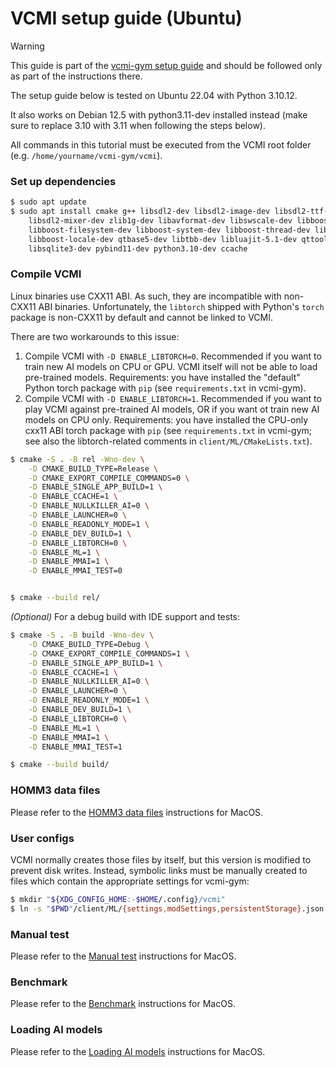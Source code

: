 # VCMI setup guide (Ubuntu)

> [!WARNING]
> This guide is part of the
> [vcmi-gym setup guide](https://github.com/smanolloff/vcmi-gym/blob/main/doc/setup_ubuntu.md)
> and should be followed only as part of the instructions there.

The setup guide below is tested on Ubuntu 22.04 with Python 3.10.12.

It also works on Debian 12.5 with python3.11-dev installed instead (make sure
to replace 3.10 with 3.11 when following the steps below).

All commands in this tutorial must be executed from the VCMI root folder
<br>(e.g. `/home/yourname/vcmi-gym/vcmi`).

### Set up dependencies

```bash
$ sudo apt update
$ sudo apt install cmake g++ libsdl2-dev libsdl2-image-dev libsdl2-ttf-dev \
    libsdl2-mixer-dev zlib1g-dev libavformat-dev libswscale-dev libboost-dev \
    libboost-filesystem-dev libboost-system-dev libboost-thread-dev libboost-program-options-dev \
    libboost-locale-dev qtbase5-dev libtbb-dev libluajit-5.1-dev qttools5-dev \
    libsqlite3-dev pybind11-dev python3.10-dev ccache
```

### Compile VCMI

Linux binaries use CXX11 ABI. As such, they are incompatible with non-CXX11
ABI binaries. Unfortunately, the `libtorch` shipped with Python's `torch`
package is non-CXX11 by default and cannot be linked to VCMI.

There are two workarounds to this issue:

1. Compile VCMI with `-D ENABLE_LIBTORCH=0`. Recommended if you want to train
new AI models on CPU or GPU. VCMI itself will not be able to load pre-trained
models. Requirements: you have installed the "default" Python torch package
with `pip` (see `requirements.txt` in vcmi-gym).
1. Compile VCMI with `-D ENABLE_LIBTORCH=1`. Recommended if you want to play
VCMI against pre-trained AI models, OR if you want ot train new AI models on
CPU only. Requirements: you have installed the CPU-only cxx11 ABI torch
package with `pip` (see `requirements.txt` in vcmi-gym; see also the
libtorch-related comments in `client/ML/CMakeLists.txt`).

```bash
$ cmake -S . -B rel -Wno-dev \
    -D CMAKE_BUILD_TYPE=Release \
    -D CMAKE_EXPORT_COMPILE_COMMANDS=0 \
    -D ENABLE_SINGLE_APP_BUILD=1 \
    -D ENABLE_CCACHE=1 \
    -D ENABLE_NULLKILLER_AI=0 \
    -D ENABLE_LAUNCHER=0 \
    -D ENABLE_READONLY_MODE=1 \
    -D ENABLE_DEV_BUILD=1 \
    -D ENABLE_LIBTORCH=0 \
    -D ENABLE_ML=1 \
    -D ENABLE_MMAI=1 \
    -D ENABLE_MMAI_TEST=0


$ cmake --build rel/
```

_(Optional)_ For a debug build with IDE support and tests:

```bash
$ cmake -S . -B build -Wno-dev \
    -D CMAKE_BUILD_TYPE=Debug \
    -D CMAKE_EXPORT_COMPILE_COMMANDS=1 \
    -D ENABLE_SINGLE_APP_BUILD=1 \
    -D ENABLE_CCACHE=1 \
    -D ENABLE_NULLKILLER_AI=0 \
    -D ENABLE_LAUNCHER=0 \
    -D ENABLE_READONLY_MODE=1 \
    -D ENABLE_DEV_BUILD=1 \
    -D ENABLE_LIBTORCH=0 \
    -D ENABLE_ML=1 \
    -D ENABLE_MMAI=1 \
    -D ENABLE_MMAI_TEST=1

$ cmake --build build/
```

### HOMM3 data files

Please refer to the [HOMM3 data files](./setup_macos.md#homm3-data-files)
instructions for MacOS.

### User configs

VCMI normally creates those files by itself, but this version is modified to
prevent disk writes.
Instead, symbolic links must be manually created to files which contain
the appropriate settings for vcmi-gym:

```bash
$ mkdir "${XDG_CONFIG_HOME:-$HOME/.config}/vcmi"
$ ln -s "$PWD"/client/ML/{settings,modSettings,persistentStorage}.json "${XDG_CONFIG_HOME:-$HOME/.config}/vcmi"
```

### Manual test

Please refer to the [Manual test](./setup_macos.md#manual-test)
instructions for MacOS.

### Benchmark

Please refer to the [Benchmark](./setup_macos.md#benchmark)
instructions for MacOS.

### Loading AI models

Please refer to the [Loading AI models](./setup_macos.md#loading-ai-models)
instructions for MacOS.

